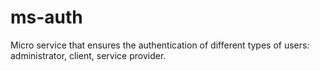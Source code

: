 # ms-auth

Micro service that ensures the authentication of different types of users: administrator, client, service provider.
